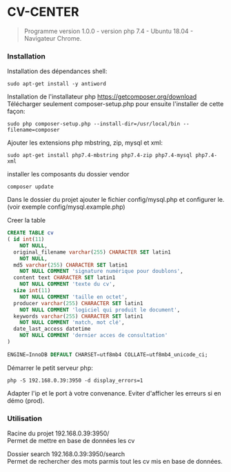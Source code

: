 # CV-CENTER

> Programme version 1.0.0 - version php 7.4 - Ubuntu 18.04 - Navigateur Chrome.

### Installation
Installation des dépendances shell: 
```shell
sudo apt-get install -y antiword
```

Installation de l'installateur php https://getcomposer.org/download  
Télécharger seulement composer-setup.php pour ensuite l'installer de cette façon: 
```shell
sudo php composer-setup.php --install-dir=/usr/local/bin --filename=composer
```

Ajouter les extensions php mbstring, zip, mysql et xml: 
```shell
sudo apt-get install php7.4-mbstring php7.4-zip php7.4-mysql php7.4-xml  
```

installer les composants du dossier vendor 
```shell
composer update
```

Dans le dossier du projet ajouter le fichier config/mysql.php et configurer le. (voir exemple config/mysql.example.php)

Creer la table

```sql
CREATE TABLE cv 
( id int(11) 
    NOT NULL, 
  original_filename varchar(255) CHARACTER SET latin1 
    NOT NULL,
  md5 varchar(255) CHARACTER SET latin1 
    NOT NULL COMMENT 'signature numérique pour doublons',
  content text CHARACTER SET latin1 
    NOT NULL COMMENT 'texte du cv',  
  size int(11) 
    NOT NULL COMMENT 'taille en octet',  
  producer varchar(255) CHARACTER SET latin1 
    NOT NULL COMMENT 'logiciel qui produit le document',  
  keywords varchar(255) CHARACTER SET latin1 
    NOT NULL COMMENT 'match, mot clé',  
  date_last_access datetime 
    NOT NULL COMMENT 'dernier acces de consultation' 
) 
    
ENGINE=InnoDB DEFAULT CHARSET=utf8mb4 COLLATE=utf8mb4_unicode_ci;
```

Démarrer le petit serveur php: 
```shell
php -S 192.168.0.39:3950 -d display_errors=1 
```
Adapter l'ip et le port à votre convenance. Eviter d'afficher les erreurs si en démo (prod).

### Utilisation
Racine du projet 192.168.0.39:3950/  
Permet de mettre en base de données les cv

Dossier search 192.168.0.39:3950/search  
Permet de rechercher des mots parmis tout les cv mis en base de données.